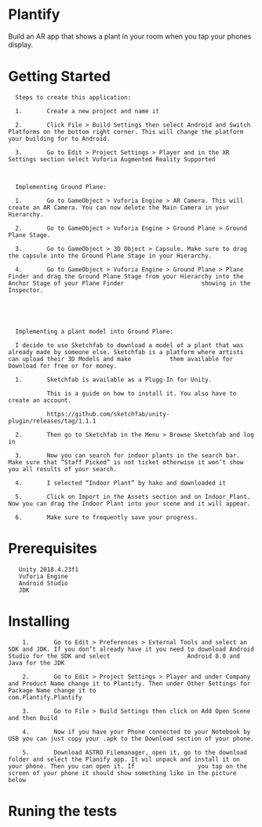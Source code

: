 # Plantify
Build an AR app that shows a plant in your room when you tap your phones display.

   # Getting Started
      Steps to create this application:

      1.       Create a new project and name it

      2.       Click File > Build Settings then select Android and Switch Platforms on the bottom right corner. This will change the platform your building for to Android.

      3.       Go to Edit > Project Settings > Player and in the XR Settings section select Vuforia Augmented Reality Supported

 

      Implementing Ground Plane:

      1.       Go to GameObject > Vuforia Engine > AR Camera. This will create an AR Camera. You can now delete the Main Camera in your Hierarchy.

      2.       Go to GameObject > Vuforia Engine > Ground Plane > Ground Plane Stage. 

      3.       Go to GameObject > 3D Object > Capsule. Make sure to drag the capsule into the Ground Plane Stage in your Hierarchy.

      4.       Go to GameObject > Vuforia Engine > Ground Plane > Plane Finder and drag the Ground Plane Stage from your Hierarchy into the Anchor Stage of your Plane Finder                      showing in the Inspector.

 

 

      Implementing a plant model into Ground Plane:

      I decide to use Sketchfab to download a model of a plant that was already made by someone else. Sketchfab is a platform where artists can upload their 3D Models and make           them available for Download for free or for money.

      1.       Sketchfab is available as a Plugg-In for Unity.

               This is a guide on how to install it. You also have to create an account.

               https://github.com/sketchfab/unity-plugin/releases/tag/1.1.1

      2.       Then go to Sketchfab in the Menu > Browse Sketchfab and log in

      3.       Now you can search for indoor plants in the search bar. Make sure that “Staff Picked” is not ticket otherwise it won’t show you all results of your search.

      4.       I selected “Indoor Plant” by hako and downloaded it

      5.       Click on Import in the Assets section and on Indoor_Plant. Now you can drag the Indoor Plant into your scene and it will appear. 

      6.       Make sure to frequently save your progress.




   # Prerequisites
       Unity 2018.4.23f1
       Vuforia Engine
       Android Studio
       JDK
    
   # Installing

        1.       Go to Edit > Preferences > External Tools and select an SDK and JDK. If you don’t already have it you need to download Android Studio for the SDK and select                      Android 8.0 and Java for the JDK

        2.       Go to Edit > Project Settings > Player and under Company and Product Name change it to Plantify. Then under Other Settings for Package Name change it to                          com.Plantify.Plantify

        3.       Go to File > Build Settings then click on Add Open Scene and then Build

        4.       Now if you have your Phone connected to your Notebook by USB you can just copy your .apk to the Download section of your phone.

        5.       Download ASTRO Filemanager, open it, go to the download folder and select the Planify app. It wil unpack and install it on your phone. Then you can open it. If                  you tap on the screen of your phone it should show something like in the picture below
        
   # Runing the tests
    
    
  
